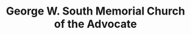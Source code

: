 ---
layout: repo
title: "George W. South Memorial Church of the Advocate"
id: 14378
permalink: repos/14378/
---
